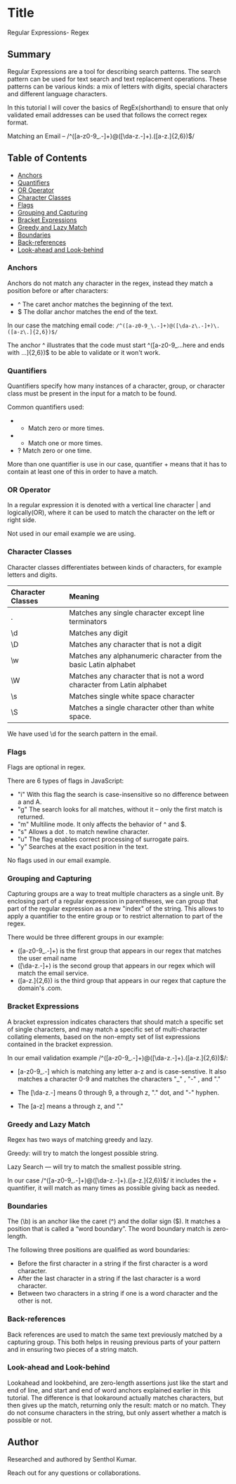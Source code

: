 # Title

Regular Expressions- Regex

## Summary

Regular Expressions are a tool for describing search patterns. The search pattern can be used for text search and text replacement operations. These patterns can be various kinds: a mix of letters with digits, special characters and different language characters.

In this tutorial I will cover the basics of RegEx(shorthand) to ensure that only validated email addresses can be used that follows the correct regex format.

Matching an Email – /^([a-z0-9_\.-]+)@([\da-z\.-]+)\.([a-z\.]{2,6})$/

## Table of Contents

- [Anchors](#anchors)
- [Quantifiers](#quantifiers)
- [OR Operator](#or-operator)
- [Character Classes](#character-classes)
- [Flags](#flags)
- [Grouping and Capturing](#grouping-and-capturing)
- [Bracket Expressions](#bracket-expressions)
- [Greedy and Lazy Match](#greedy-and-lazy-match)
- [Boundaries](#boundaries)
- [Back-references](#back-references)
- [Look-ahead and Look-behind](#look-ahead-and-look-behind)

### Anchors

Anchors do not match any character in the regex, instead they match a position before or after characters:

- ^ The caret anchor matches the beginning of the text.
- $ The dollar anchor matches the end of the text.

In our case the matching email code:
`/^([a-z0-9_\.-]+)@([\da-z\.-]+)\.([a-z\.]{2,6})$/`

The anchor ^ illustrates that the code must start ^([a-z0-9_\...here and ends with ...]{2,6})$ to be able to validate or it won't work.

### Quantifiers

Quantifiers specify how many instances of a character, group, or character class must be present in the input for a match to be found.

Common quantifiers used:

- - Match zero or more times.
- - Match one or more times.
- ? Match zero or one time.

More than one quantifier is use in our case, quantifier + means that it has to contain at least one of this in order to have a match.

### OR Operator

In a regular expression it is denoted with a vertical line character | and logically(OR), where it can be used to match the character on the left or right side.

Not used in our email example we are using.

### Character Classes

Character classes differentiates between kinds of characters, for example letters and digits.

| Character Classes | Meaning                                                                |
| :---------------- | :--------------------------------------------------------------------- |
| .                 | Matches any single character except line terminators                   |
| \d                | Matches any digit                                                      |
| \D                | Matches any character that is not a digit                              |
| \w                | Matches any alphanumeric character from the basic Latin alphabet       |
| \W                | Matches any character that is not a word character from Latin alphabet |
| \s                | Matches single white space character                                   |
| \S                | Matches a single character other than white space.                     |

We have used \d for the search pattern in the email.

### Flags

Flags are optional in regex.

There are 6 types of flags in JavaScript:

- "i" With this flag the search is case-insensitive so no difference between a and A.
- "g" The search looks for all matches, without it – only the first match is returned.
- "m" Multiline mode. It only affects the behavior of ^ and $.
- "s" Allows a dot . to match newline character.
- "u" The flag enables correct processing of surrogate pairs.
- "y" Searches at the exact position in the text.

No flags used in our email example.

### Grouping and Capturing

Capturing groups are a way to treat multiple characters as a single unit. By enclosing part of a regular expression in parentheses, we can group that part of the regular expression as a new "index" of the string. This allows to apply a quantifier to the entire group or to restrict alternation to part of the regex.

There would be three different groups in our example:

- ([a-z0-9_\.-]+) is the first group that appears in our regex that matches the user email name
- ([\da-z\.-]+) is the second group that appears in our regex which will match the email service.
- ([a-z\.]{2,6}) is the third group that appears in our regex that capture the domain's .com.

### Bracket Expressions

A bracket expression indicates characters that should match a specific set of single characters, and may match a specific set of multi-character collating elements, based on the non-empty set of list expressions contained in the bracket expression.

In our email validation example /^([a-z0-9_.-]+)@([\da-z.-]+).([a-z.]{2,6})$/:

- [a-z0-9_.-] which is matching any letter a-z and is case-senstive. It also matches a character 0-9 and matches the characters "\_" , "-" , and "."

- The [\da-z.-] means 0 through 9, a through z, "." dot, and "-" hyphen.

- The [a-z] means a through z, and "."

### Greedy and Lazy Match

Regex has two ways of matching greedy and lazy.

Greedy: will try to match the longest possible string.

Lazy Search — will try to match the smallest possible string.

In our case /^([a-z0-9_\.-]+)@([\da-z\.-]+)\.([a-z\.]{2,6})$/ it includes the + quantifier, it will match as many times as possible giving back as needed.

### Boundaries

The (\b) is an anchor like the caret (^) and the dollar sign ($). It matches a position that is called a “word boundary”. The word boundary match is zero-length.

The following three positions are qualified as word boundaries:

- Before the first character in a string if the first character is a word character.
- After the last character in a string if the last character is a word character.
- Between two characters in a string if one is a word character and the other is not.

### Back-references

Back references are used to match the same text previously matched by a capturing group. This both helps in reusing previous parts of your pattern and in ensuring two pieces of a string match.

### Look-ahead and Look-behind

Lookahead and lookbehind, are zero-length assertions just like the start and end of line, and start and end of word anchors explained earlier in this tutorial. The difference is that lookaround actually matches characters, but then gives up the match, returning only the result: match or no match. They do not consume characters in the string, but only assert whether a match is possible or not.

## Author

Researched and authored by Senthol Kumar.

Reach out for any questions or collaborations.

